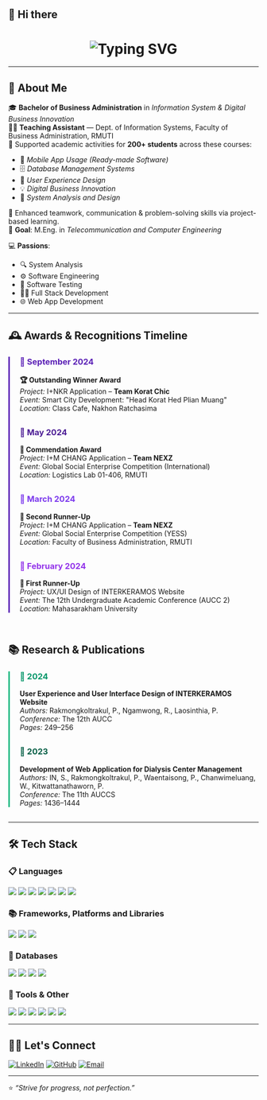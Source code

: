 ## 👋 Hi there

<h1 align="center">
  <img src="https://readme-typing-svg.herokuapp.com?font=Kanit&size=30&pause=1000&color=B78D4F&center=true&vCenter=true&width=850&lines=Fiw+Pakawat+-+Information+System+at+RMUTI;IDI+%231" alt="Typing SVG" />
</h1>

---

## 💼 About Me

🎓 **Bachelor of Business Administration** in *Information System & Digital Business Innovation*  
🧑‍🏫 **Teaching Assistant** — Dept. of Information Systems, Faculty of Business Administration, RMUTI  
📘 Supported academic activities for **200+ students** across these courses:
- 📱 *Mobile App Usage (Ready-made Software)*
- 🗄️ *Database Management Systems*
- 🎨 *User Experience Design*
- 💡 *Digital Business Innovation*
- 🧮 *System Analysis and Design*

🤝 Enhanced teamwork, communication & problem-solving skills via project-based learning.  
🎯 **Goal**: M.Eng. in *Telecommunication and Computer Engineering*

💻 **Passions**:
- 🔍 System Analysis
- ⚙️ Software Engineering
- 🧪 Software Testing
- 🧑‍💻 Full Stack Development
- 🌐 Web App Development

---

<h2>🕰️ Awards & Recognitions Timeline</h2>

<div style="border-left: 3px solid #5B21B6; padding-left: 20px; margin-top: 20px;">

  <div style="margin-bottom: 30px;">
    <h3 style="color: #5B21B6;">📅 September 2024</h3>
    <p>
      <strong>🏆 Outstanding Winner Award</strong><br>
      <em>Project:</em> I+NKR Application – <strong>Team Korat Chic</strong><br>
      <em>Event:</em> Smart City Development: "Head Korat Hed Plian Muang"<br>
      <em>Location:</em> Class Cafe, Nakhon Ratchasima
    </p>
  </div>

  <div style="margin-bottom: 30px;">
    <h3 style="color: #4C1D95;">📅 May 2024</h3>
    <p>
      <strong>🏅 Commendation Award</strong><br>
      <em>Project:</em> I+M CHANG Application – <strong>Team NEXZ</strong><br>
      <em>Event:</em> Global Social Enterprise Competition (International)<br>
      <em>Location:</em> Logistics Lab 01-406, RMUTI
    </p>
  </div>

  <div style="margin-bottom: 30px;">
    <h3 style="color: #7C3AED;">📅 March 2024</h3>
    <p>
      <strong>🥉 Second Runner-Up</strong><br>
      <em>Project:</em> I+M CHANG Application – <strong>Team NEXZ</strong><br>
      <em>Event:</em> Global Social Enterprise Competition (YESS)<br>
      <em>Location:</em> Faculty of Business Administration, RMUTI
    </p>
  </div>

  <div style="margin-bottom: 30px;">
    <h3 style="color: #9333EA;">📅 February 2024</h3>
    <p>
      <strong>🥈 First Runner-Up</strong><br>
      <em>Project:</em> UX/UI Design of INTERKERAMOS Website<br>
      <em>Event:</em> The 12th Undergraduate Academic Conference (AUCC 2)<br>
      <em>Location:</em> Mahasarakham University
    </p>
  </div>

</div>

<h2 style="margin-top: 60px;">📚 Research & Publications</h2>

<div style="border-left: 3px solid #10B981; padding-left: 20px;">

  <div style="margin-bottom: 30px;">
    <h3 style="color: #059669;">📘 2024</h3>
    <p>
      <strong>User Experience and User Interface Design of INTERKERAMOS Website</strong><br>
      <em>Authors:</em> Rakmongkoltrakul, P., Ngamwong, R., Laosinthia, P.<br>
      <em>Conference:</em> The 12th AUCC<br>
      <em>Pages:</em> 249–256
    </p>
  </div>

  <div style="margin-bottom: 30px;">
    <h3 style="color: #065F46;">📗 2023</h3>
    <p>
      <strong>Development of Web Application for Dialysis Center Management</strong><br>
      <em>Authors:</em> IN, S., Rakmongkoltrakul, P., Waentaisong, P., Chanwimeluang, W., Kitwattanathaworn, P.<br>
      <em>Conference:</em> The 11th AUCCS<br>
      <em>Pages:</em> 1436–1444
    </p>
  </div>

</div>

---

## 🛠️ Tech Stack

### 📋 Languages
<div align="left">
  <img src="https://img.shields.io/badge/C-00599C?style=flat-square&logo=c&logoColor=white"/>
  <img src="https://img.shields.io/badge/HTML5-E34F26?style=flat-square&logo=html5&logoColor=white"/>
  <img src="https://img.shields.io/badge/Java-007396?style=flat-square&logo=java&logoColor=white"/>
  <img src="https://img.shields.io/badge/PHP-777BB4?style=flat-square&logo=php&logoColor=white"/>
  <img src="https://img.shields.io/badge/Python-3776AB?style=flat-square&logo=python&logoColor=white"/>
  <img src="https://img.shields.io/badge/JavaScript-F7DF1E?style=flat-square&logo=javascript&logoColor=black"/>
  <img src="https://img.shields.io/badge/R-276DC3?style=flat-square&logo=r&logoColor=white"/>
</div>

### 📚 Frameworks, Platforms and Libraries
<div align="left">
  <img src="https://img.shields.io/badge/Bootstrap-563D7C?style=flat-square&logo=bootstrap&logoColor=white"/>
  <img src="https://img.shields.io/badge/Laravel-FF2D20?style=flat-square&logo=laravel&logoColor=white"/>
  <img src="https://img.shields.io/badge/Vue.js-4FC08D?style=flat-square&logo=vue.js&logoColor=white"/>
</div>

### 💾 Databases
<div align="left">
  <img src="https://img.shields.io/badge/MySQL-4479A1?style=flat-square&logo=mysql&logoColor=white"/>
  <img src="https://img.shields.io/badge/MongoDB-47A248?style=flat-square&logo=mongodb&logoColor=white"/>
  <img src="https://img.shields.io/badge/Firebase-FFCA28?style=flat-square&logo=firebase&logoColor=black"/>
  <img src="https://img.shields.io/badge/PostgreSQL-4169E1?style=flat-square&logo=postgresql&logoColor=white"/>
</div>

### 🧰 Tools & Other
<div align="left">
  <img src="https://img.shields.io/badge/Git-F05032?style=flat-square&logo=git&logoColor=white"/>
  <img src="https://img.shields.io/badge/VS%20Code-007ACC?style=flat-square&logo=visual-studio-code&logoColor=white"/>
  <img src="https://img.shields.io/badge/GitHub-181717?style=flat-square&logo=github&logoColor=white"/>
  <img src="https://img.shields.io/badge/Figma-F24E1E?style=flat-square&logo=figma&logoColor=white"/>
  <img src="https://img.shields.io/badge/Trello-0052CC?style=flat-square&logo=trello&logoColor=white"/>
  <img src="https://img.shields.io/badge/Adobe%20XD-FF61F6?style=flat-square&logo=adobe-xd&logoColor=white"/>
</div>

---

## 🧑‍💻 Let's Connect
[![LinkedIn](https://img.shields.io/badge/-LinkedIn-0A66C2?style=flat-square&logo=linkedin&logoColor=white)](https://linkedin.com/in/yourprofile) 
[![GitHub](https://img.shields.io/badge/-GitHub-181717?style=flat-square&logo=github)](https://github.com/yourusername) 
[![Email](https://img.shields.io/badge/-Email-D14836?style=flat-square&logo=gmail&logoColor=white)](mailto:your@email.com)

---

⭐️ _“Strive for progress, not perfection.”_
